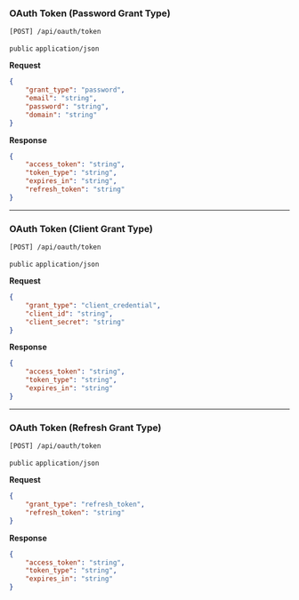 ### OAuth Token (Password Grant Type)

```http
[POST] /api/oauth/token
```

`public`  `application/json`

**Request**

```json
{
    "grant_type": "password",
    "email": "string",
    "password": "string",
    "domain": "string"
}
```

**Response**

```json
{
    "access_token": "string",
    "token_type": "string",
    "expires_in": "string",
    "refresh_token": "string"
}
```

<hr>

### OAuth Token (Client Grant Type)

```http
[POST] /api/oauth/token
```

`public`  `application/json`

**Request**

```json
{
    "grant_type": "client_credential",
    "client_id": "string",
    "client_secret": "string"
}
```

**Response**

```json
{
    "access_token": "string",
    "token_type": "string",
    "expires_in": "string"
}
```

<HR> 

### OAuth Token (Refresh Grant Type)

```http
[POST] /api/oauth/token
```

`public`  `application/json`

**Request**

```json
{
    "grant_type": "refresh_token",
    "refresh_token": "string"
}
```

**Response**

```json
{
    "access_token": "string",
    "token_type": "string",
    "expires_in": "string"
}
```
